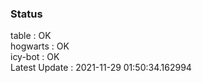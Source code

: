 ### Status


table : OK  
hogwarts : OK  
icy-bot : OK  
Latest Update : 2021-11-29 01:50:34.162994
